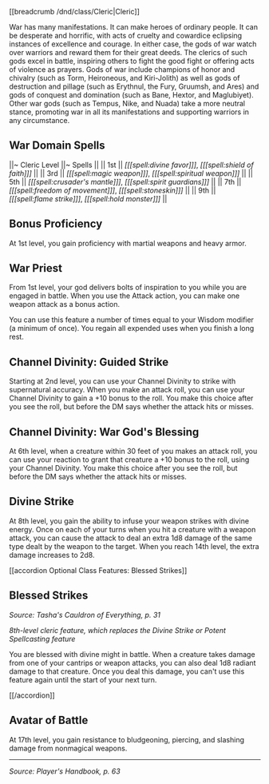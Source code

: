 [[breadcrumb /dnd/class/Cleric|Cleric]]

War has many manifestations. It can make heroes of ordinary people. It can be desperate and horrific, with acts of cruelty and cowardice eclipsing instances of excellence and courage. In either case, the gods of war watch over warriors and reward them for their great deeds. The clerics of such gods excel in battle, inspiring others to fight the good fight or offering acts of violence as prayers. Gods of war include champions of honor and chivalry (such as Torm, Heironeous, and Kiri-Jolith) as well as gods of destruction and pillage (such as Erythnul, the Fury, Gruumsh, and Ares) and gods of conquest and domination (such as Bane, Hextor, and Maglubiyet). Other war gods (such as Tempus, Nike, and Nuada) take a more neutral stance, promoting war in all its manifestations and supporting warriors in any circumstance.

## War Domain Spells

||~ Cleric Level ||~ Spells ||
|| 1st || _[[[spell:divine favor]]]_, _[[[spell:shield of faith]]]_ ||
|| 3rd || _[[[spell:magic weapon]]]_, _[[[spell:spiritual weapon]]]_ ||
|| 5th || _[[[spell:crusader's mantle]]]_, _[[[spell:spirit guardians]]]_ ||
|| 7th || _[[[spell:freedom of movement]]]_, _[[[spell:stoneskin]]]_ ||
|| 9th || _[[[spell:flame strike]]]_, _[[[spell:hold monster]]]_ ||

## Bonus Proficiency

At 1st level, you gain proficiency with martial weapons and heavy armor.

## War Priest

From 1st level, your god delivers bolts of inspiration to you while you are engaged in battle. When you use the Attack action, you can make one weapon attack as a bonus action.

You can use this feature a number of times equal to your Wisdom modifier (a minimum of once). You regain all expended uses when you finish a long rest.

## Channel Divinity: Guided Strike

Starting at 2nd level, you can use your Channel Divinity to strike with supernatural accuracy. When you make an attack roll, you can use your Channel Divinity to gain a +10 bonus to the roll. You make this choice after you see the roll, but before the DM says whether the attack hits or misses.

## Channel Divinity: War God's Blessing

At 6th level, when a creature within 30 feet of you makes an attack roll, you can use your reaction to grant that creature a +10 bonus to the roll, using your Channel Divinity. You make this choice after you see the roll, but before the DM says whether the attack hits or misses.

## Divine Strike

At 8th level, you gain the ability to infuse your weapon strikes with divine energy. Once on each of your turns when you hit a creature with a weapon attack, you can cause the attack to deal an extra 1d8 damage of the same type dealt by the weapon to the target. When you reach 14th level, the extra damage increases to 2d8.

[[accordion Optional Class Features: Blessed Strikes]]

## Blessed Strikes

_Source: Tasha's Cauldron of Everything, p. 31_

_8th-level cleric feature, which replaces the Divine Strike or Potent Spellcasting feature_

You are blessed with divine might in battle. When a creature takes damage from one of your cantrips or weapon attacks, you can also deal 1d8 radiant damage to that creature. Once you deal this damage, you can't use this feature again until the start of your next turn.

[[/accordion]]

## Avatar of Battle

At 17th level, you gain resistance to bludgeoning, piercing, and slashing damage from nonmagical weapons.

----

*Source: Player's Handbook, p. 63*

<script type="module">
    import {init_accordions} from "/js/common/utils.js";
    init_accordions();
</script>
